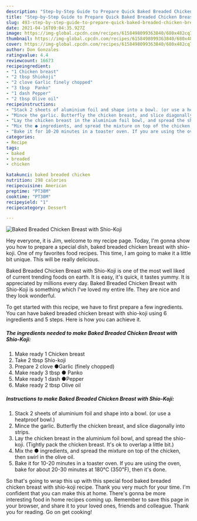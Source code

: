 ```yaml
---
description: "Step-by-Step Guide to Prepare Quick Baked Breaded Chicken Breast with Shio-Koji"
title: "Step-by-Step Guide to Prepare Quick Baked Breaded Chicken Breast with Shio-Koji"
slug: 493-step-by-step-guide-to-prepare-quick-baked-breaded-chicken-breast-with-shio-koji
date: 2021-04-16T09:04:35.927Z
image: https://img-global.cpcdn.com/recipes/6158498099363840/680x482cq70/baked-breaded-chicken-breast-with-shio-koji-recipe-main-photo.jpg
thumbnail: https://img-global.cpcdn.com/recipes/6158498099363840/680x482cq70/baked-breaded-chicken-breast-with-shio-koji-recipe-main-photo.jpg
cover: https://img-global.cpcdn.com/recipes/6158498099363840/680x482cq70/baked-breaded-chicken-breast-with-shio-koji-recipe-main-photo.jpg
author: Don Gonzales
ratingvalue: 4.4
reviewcount: 16673
recipeingredient:
- "1 Chicken breast"
- "2 tbsp Shiokoji"
- "2 clove Garlic finely chopped"
- "3 tbsp  Panko"
- "1 dash Pepper"
- "2 tbsp Olive oil"
recipeinstructions:
- "Stack 2 sheets of aluminium foil and shape into a bowl. (or use a heatproof bowl.)"
- "Mince the garlic. Butterfly the chicken breast, and slice diagonally into strips."
- "Lay the chicken breast in the aluminium foil bowl, and spread the shio-koji. (Tightly pack the chicken breast. It&#39;s ok to overlap a little bit.)"
- "Mix the ● ingredients, and spread the mixture on top of the chicken, then swirl in the olive oil."
- "Bake it for 10-20 minutes in a toaster oven. If you are using the oven, bake for about 20-30 minutes at 180℃ (350℉), then it&#39;s done."
categories:
- Recipe
tags:
- baked
- breaded
- chicken

katakunci: baked breaded chicken 
nutrition: 298 calories
recipecuisine: American
preptime: "PT38M"
cooktime: "PT30M"
recipeyield: "1"
recipecategory: Dessert

---
```



![Baked Breaded Chicken Breast with Shio-Koji](https://img-global.cpcdn.com/recipes/6158498099363840/680x482cq70/baked-breaded-chicken-breast-with-shio-koji-recipe-main-photo.jpg)

Hey everyone, it is Jim, welcome to my recipe page. Today, I'm gonna show you how to prepare a special dish, baked breaded chicken breast with shio-koji. One of my favorites food recipes. This time, I am going to make it a little bit unique. This will be really delicious.



Baked Breaded Chicken Breast with Shio-Koji is one of the most well liked of current trending foods on earth. It is easy, it's quick, it tastes yummy. It is appreciated by millions every day. Baked Breaded Chicken Breast with Shio-Koji is something which I've loved my entire life. They are nice and they look wonderful.


To get started with this recipe, we have to first prepare a few ingredients. You can have baked breaded chicken breast with shio-koji using 6 ingredients and 5 steps. Here is how you can achieve it.

<!--inarticleads1-->

##### The ingredients needed to make Baked Breaded Chicken Breast with Shio-Koji:

1. Make ready 1 Chicken breast
1. Take 2 tbsp Shio-koji
1. Prepare 2 clove ●Garlic (finely chopped)
1. Make ready 3 tbsp ● Panko
1. Make ready 1 dash ●Pepper
1. Make ready 2 tbsp Olive oil




<!--inarticleads2-->

##### Instructions to make Baked Breaded Chicken Breast with Shio-Koji:

1. Stack 2 sheets of aluminium foil and shape into a bowl. (or use a heatproof bowl.)
1. Mince the garlic. Butterfly the chicken breast, and slice diagonally into strips.
1. Lay the chicken breast in the aluminium foil bowl, and spread the shio-koji. (Tightly pack the chicken breast. It&#39;s ok to overlap a little bit.)
1. Mix the ● ingredients, and spread the mixture on top of the chicken, then swirl in the olive oil.
1. Bake it for 10-20 minutes in a toaster oven. If you are using the oven, bake for about 20-30 minutes at 180℃ (350℉), then it&#39;s done.




So that's going to wrap this up with this special food baked breaded chicken breast with shio-koji recipe. Thank you very much for your time. I'm confident that you can make this at home. There's gonna be more interesting food in home recipes coming up. Remember to save this page in your browser, and share it to your loved ones, friends and colleague. Thank you for reading. Go on get cooking!
